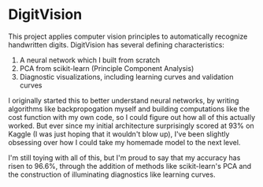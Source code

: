 # DigitVision

This project applies computer vision principles to automatically recognize handwritten digits.  DigitVision has several defining characteristics:

1.  A neural network which I built from scratch
2.  PCA from scikit-learn (Principle Component Analysis)
3.  Diagnostic visualizations, including learning curves and validation curves

I originally started this to better understand neural networks, by writing algorithms like backpropogation myself and building computations like the cost function with my own code, so I could figure out how all of this actually worked.  But ever since my initial architecture surprisingly scored at 93% on Kaggle (I was just hoping that it wouldn't blow up), I've been slightly obsessing over how I could take my homemade model to the next level.  

I'm still toying with all of this, but I'm proud to say that my accuracy has risen to 96.6%, through the addition of methods like scikit-learn's PCA and the construction of illuminating diagnostics like learning curves.
